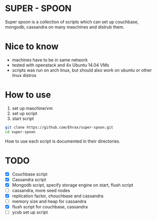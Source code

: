 # SUPER - SPOON
Super spoon is a collection of scripts which can set up couchbase, mongodb,
cassandra on many maschines and distrub them.

# Nice to know
- machines have to be in same network
- tested with openstack and 4x Ubuntu 14.04 VMs
- scripts was run on arch linux, but should also work on ubuntu or other
linux distros

# How to use
1. set up maschine/vm
2. set up script
3. start script
```bash
git clone https://github.com/Ehrax/super-spoon.git
cd super-spoon
```
How to use each script is documented in their directories.

# TODO
- [x] Couchbase script
- [x] Cassandra script
- [x] Mongodb script, specify storage engine on start, flush script
- [ ] cassandra, more seed nodes
- [x] replication factor, chouchbase and cassandra
- [ ] memory size and heap for cassandra
- [x] flush script for couchbase, cassandra
- [ ] ycsb set up script
